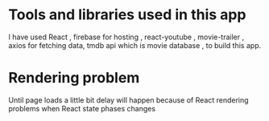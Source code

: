 # Tools and libraries used in this app

I have used React , firebase for hosting , react-youtube , movie-trailer , axios for fetching data, tmdb api which is movie database , to build this app.

# Rendering problem

Until page loads a little bit delay will happen because of React rendering problems when React state phases changes
